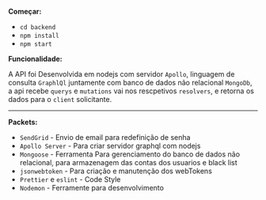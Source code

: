**Começar:**

   *  `cd backend`
   *  `npm install`
   *  `npm start` 



**Funcionalidade:**

A API foi Desenvolvida em nodejs com servidor `Apollo`, linguagem de consulta
`GraphlQl` juntamente com banco de dados não relacional `MongoDb`, a api recebe `querys` e `mutations` vai nos rescpetivos
`resolvers`, e retorna os dados para o `client`
solicitante. 
 
****



**Packets:**
   *  `SendGrid` - Envio de email para redefinição de senha
   * `Apollo Server` - Para criar servidor graphql com nodejs
   * `Mongoose` - Ferramenta Para gerenciamento do banco de dados não relacional, para armazenagem 
   das contas dos usuarios e black list
   * `jsonwebtoken` - Para criação e manutenção dos webTokens
   * `Prettier` e `eslint` - Code Style
   * `Nodemon` - Ferramente para desenvolvimento
